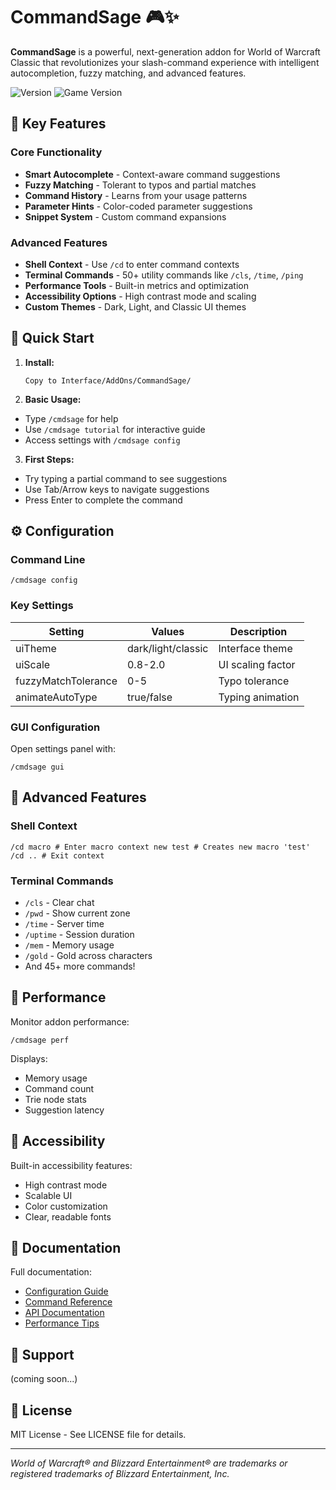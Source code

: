 # CommandSage 🎮✨

**CommandSage** is a powerful, next-generation addon for World of Warcraft Classic that revolutionizes your slash-command experience with intelligent autocompletion, fuzzy matching, and advanced features.

![Version](https://img.shields.io/badge/Version-4.0-blue)
![Game Version](https://img.shields.io/badge/WoW-Classic%2011.4.0-yellow)

## 🌟 Key Features

### Core Functionality
- **Smart Autocomplete** - Context-aware command suggestions
- **Fuzzy Matching** - Tolerant to typos and partial matches
- **Command History** - Learns from your usage patterns
- **Parameter Hints** - Color-coded parameter suggestions
- **Snippet System** - Custom command expansions

### Advanced Features
- **Shell Context** - Use `/cd` to enter command contexts
- **Terminal Commands** - 50+ utility commands like `/cls`, `/time`, `/ping`
- **Performance Tools** - Built-in metrics and optimization
- **Accessibility Options** - High contrast mode and scaling
- **Custom Themes** - Dark, Light, and Classic UI themes

## 🚀 Quick Start

1. **Install:**
   ```
   Copy to Interface/AddOns/CommandSage/
   ```

2. **Basic Usage:**
  - Type `/cmdsage` for help
  - Use `/cmdsage tutorial` for interactive guide
  - Access settings with `/cmdsage config`

3. **First Steps:**
  - Try typing a partial command to see suggestions
  - Use Tab/Arrow keys to navigate suggestions
  - Press Enter to complete the command

## ⚙️ Configuration

### Command Line
```
/cmdsage config
```

### Key Settings
| Setting | Values | Description |
|---------|--------|-------------|
| uiTheme | dark/light/classic | Interface theme |
| uiScale | 0.8-2.0 | UI scaling factor |
| fuzzyMatchTolerance | 0-5 | Typo tolerance |
| animateAutoType | true/false | Typing animation |

### GUI Configuration
Open settings panel with:
```
/cmdsage gui
```

## 🔧 Advanced Features

### Shell Context
```
/cd macro # Enter macro context new test # Creates new macro 'test' /cd .. # Exit context
```

### Terminal Commands
- `/cls` - Clear chat
- `/pwd` - Show current zone
- `/time` - Server time
- `/uptime` - Session duration
- `/mem` - Memory usage
- `/gold` - Gold across characters
- And 45+ more commands!

## 🎯 Performance

Monitor addon performance:

```
/cmdsage perf
```

Displays:
- Memory usage
- Command count
- Trie node stats
- Suggestion latency

## 🎨 Accessibility

Built-in accessibility features:
- High contrast mode
- Scalable UI
- Color customization
- Clear, readable fonts

## 📘 Documentation

Full documentation:
- [Configuration Guide](link)
- [Command Reference](link)
- [API Documentation](link)
- [Performance Tips](link)

## 🤝 Support
(coming soon...)

[//]: # (- Report issues on [GitHub]&#40;link&#41;)

[//]: # (- Join our [Discord]&#40;link&#41;)

[//]: # (- Visit the [Wiki]&#40;link&#41;)

## 📜 License

MIT License - See LICENSE file for details.

---
*World of Warcraft® and Blizzard Entertainment® are trademarks or registered trademarks of Blizzard Entertainment, Inc.*
